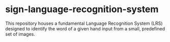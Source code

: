 # sign-language-recognition-system
This repository houses a fundamental Language Recognition System (LRS) designed to identify the word of a given hand input from a small, predefined set of images.
